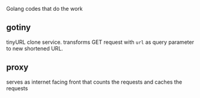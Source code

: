 Golang codes that do the work

## gotiny

tinyURL clone service. transforms GET request with `url` as query parameter to new shortened URL.

## proxy

serves as internet facing front that counts the requests and caches the requests